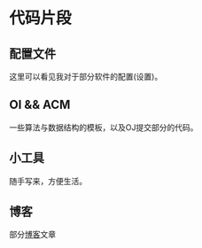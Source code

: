 # 代码片段

## 配置文件

这里可以看见我对于部分软件的配置(设置)。

## OI && ACM

一些算法与数据结构的模板，以及OJ提交部分的代码。

## 小工具

随手写来，方便生活。

## 博客

部分[博客](http://www.asc8384.top/)文章

